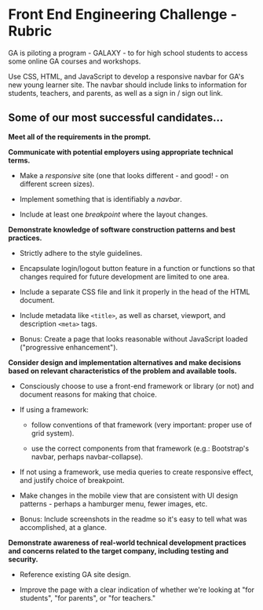 # Front End Engineering Challenge - Rubric


GA is piloting a program - GALAXY - to for high school students to access some online GA courses and workshops.

Use CSS, HTML, and JavaScript to develop a responsive navbar for GA's new young learner site. The navbar should include links to information for students, teachers, and parents, as well as a sign in / sign out link.

## Some of our most successful candidates...

**Meet all of the requirements in the prompt.**

**Communicate with potential employers using appropriate technical terms.**   

  - Make a *responsive* site (one that looks different - and good! - on different screen sizes).

  - Implement something that is identifiably a *navbar*.

  - Include at least one *breakpoint* where the layout changes.


**Demonstrate knowledge of software construction patterns and best practices.**

  - Strictly adhere to the style guidelines.

  - Encapsulate login/logout button feature in a function or functions so that changes required for future development are limited to one area.

  - Include a separate CSS file and link it properly in the head of the HTML document.

  - Include metadata like `<title>`, as well as charset, viewport, and description `<meta>` tags.

  - Bonus: Create a page that looks reasonable without JavaScript loaded ("progressive enhancement").



**Consider design and implementation alternatives and make decisions based on relevant characteristics of the problem and available tools.**


  - Consciously choose to use a front-end framework or library (or not) and document reasons for making that choice.   

  - If using a framework:  

    - follow conventions of that framework (very important: proper use of grid system).  

    - use the correct components from that framework (e.g.: Bootstrap's navbar, perhaps navbar-collapse).  

  - If not using a framework, use media queries to create responsive effect, and justify choice of breakpoint.   
  
  - Make changes in the mobile view that are consistent with UI design patterns - perhaps a hamburger menu, fewer images, etc.

  - Bonus: Include screenshots in the readme so it's easy to tell what was accomplished, at a glance.



**Demonstrate awareness of real-world technical development practices and concerns related to the target company, including testing and security.**  

  - Reference existing GA site design.

  - Improve the page with a clear indication of whether we're looking at "for students", "for parents", or "for teachers."
  
